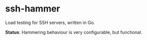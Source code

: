 # ssh-hammer

Load testing for SSH servers, written in Go.

**Status**: Hammering behaviour is very configurable, but functional.

